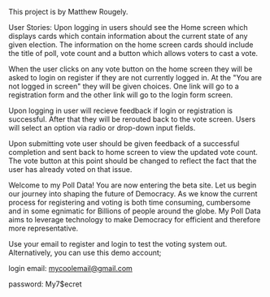 This project is by Matthew Rougely.

User Stories:
Upon logging in users should see the Home screen which displays cards which contain information 
about the current state of any given election. The information on the home screen cards should
include the title of poll, vote count and a button which allows voters to cast a vote.

When the user clicks on any vote button on the home screen they will be asked to login on register
if they are not currently logged in. At the "You are not logged in screen" they will be given choices.
One link will go to a registration form and the other link will go to the login form screen.

Upon logging in user will recieve feedback if login or registration is successful. After that they will
be rerouted back to the vote screen. Users will select an option via radio or drop-down input fields.

Upon submitting vote user should be given feedback of a successful completion and sent back to home screen
to view the updated vote count. The vote button at this point should be changed to reflect the fact that 
the user has already voted on that issue.


Welcome to my Poll Data! You are now entering the beta site.
Let us begin our journey into shaping the future of Democracy.
As we know the current process for registering and voting is
both time consuming, cumbersome and in some egnimatic for 
Billions of people around the globe. My Poll Data aims to leverage
technology to make Democracy for efficient and therefore more 
representative. 

Use your email to register and login to test the voting system out. 
Alternatively, you can use this demo account;

login email:
mycoolemail@gmail.com

password:
My7$ecret
